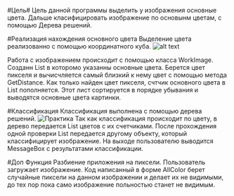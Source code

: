 
#Цель#
  Цель данной программы выделить у изображения основные цвета. Дальше класифицировать изображение по основынм цветам, с помощью Дерева решений.

#Реализация нахождения основного цвета
  Выделение цвета реализованно с помощью координатного куба. ![alt text](https://lea.verou.me/wp-content/uploads/2014/04/cube-screenshot.png)
  
Работа с изображением происходит с помощью класса WorkImage.
Созданн List в которомо указанны основные цвета. Берется цвет пикселя и вычисчляется самый близкий к нему цвет с помощью метода GetDistance. Как только найден цвет пикселя, счтчик основного цвета в List пополняется. Этот лист сортируется в порядке убывания и выводятся основные цвета картинки.
 
#Классификация
Классификация выполнена с помощью дерева решений. ![Практика](https://user-images.githubusercontent.com/85498679/224507784-1ab853fb-5a6b-4ded-9de3-2f7d636b0366.png)
Так как классификация происходит по цвету, в дерево передается List цветов с их счетчиками. После прохождения одной проверки List передается другому объекту, который классифицирует изображение. На выходе пользователю выводится MessageBox с результатами классификации.

#Доп Функция Разбиение приложения на пиксели.
Пользователь загружает изображение. Код написанный в форме AllColor берет случайные пиксели на данном изображении и делает их не видимыми, до тех пор пока само изображение польностью станет не видимым.
